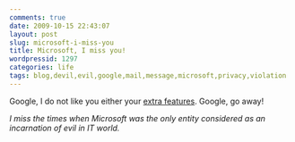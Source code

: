 ```yaml
---
comments: true
date: 2009-10-15 22:43:07
layout: post
slug: microsoft-i-miss-you
title: Microsoft, I miss you!
wordpressid: 1297
categories: life
tags: blog,devil,evil,google,mail,message,microsoft,privacy,violation
---
```


Google, I do not like you either your [extra features](http://gmailblog.blogspot.com/2009/10/new-in-labs-got-wrong-bob.html). Google, go away!





_<mawkishly>_I miss the times when Microsoft was the only entity considered as an incarnation of evil in IT world._</mawkishly>_
